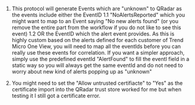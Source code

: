 1. This protocol will generate Events which are "unknown" to QRadar as the events include either the EventID 
1.1 "NoAlertsReported" which you might want to map to an Event saying "No new alerts found" (or you remove the entire part from the workflow if you do not like to see this event)
1.2 OR the EventID which the alert event provides. As this is highly custom based on the alerts defined for each customer of Trend Micro One View, you will need to map all the eventIds before you can really use these events for correlation. If you want a simpler approach, simply use the predefined eventId "AlertFound" to fill the eventI field in a static way so you will always get the same eventId and do not need to worry about new kind of alerts popping up as "unknown"

2. You might need to set the "Allow untrusted certifiacte" to "Yes" as the certificate import into the QRadar trust store worked for me but when testing it I still got a certificate error. 
